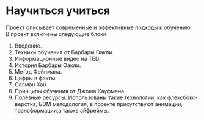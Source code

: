 # Научиться учиться  
Проект описывает современные и эффективные подходы к обучению.   
В проект включены следующие блоки: 
1. Введение. 
2. Техники обучения от Барбары Оакли. 
3. Информационные видео на TED.
4. История Барбары Оакли.
5. Метод Фейнмана.
6. Цифры и факты. 
7. Салман Хан.
8. Принципы обучения от Джоша Кауфмана.
9. Полезные ресурсы. 
Использованы такие технологии, как флексбокс-верстка, БЭМ методология, в проекте присутствуют анимации, трансформации,а также айфреймы.